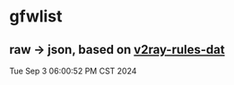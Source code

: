 # gfwlist
## raw -> json, based on [v2ray-rules-dat](https://github.com/Loyalsoldier/v2ray-rules-dat)
Tue Sep  3 06:00:52 PM CST 2024

